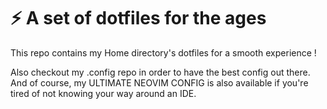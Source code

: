 # :zap: A set of dotfiles for the ages

This repo contains my Home directory's dotfiles for a smooth experience !

Also checkout my .config repo in order to have the best config out there.
And of course, my ULTIMATE NEOVIM CONFIG is also available if you're tired of not knowing your way around an IDE.
